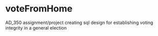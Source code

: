 # voteFromHome
AD_350 assignment/project creating sql design for establishing voting integrity in a general election 
